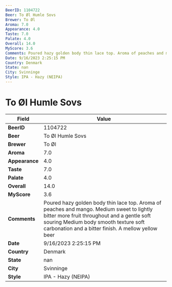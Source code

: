 ```yaml
---
BeerID: 1104722
Beer: To Øl Humle Sovs
Brewer: To Øl
Aroma: 7.0
Appearance: 4.0
Taste: 7.0
Palate: 4.0
Overall: 14.0
MyScore: 3.6
Comments: Poured hazy golden body thin lace top. Aroma of peaches and mango. Medium sweet to lightly bitter more fruit throughout and a gentle soft souring  Medium body smooth texture soft carbonation and a bitter finish. A mellow yellow beer
Date: 9/16/2023 2:25:15 PM
Country: Denmark
State: nan
City: Svinninge
Style: IPA - Hazy (NEIPA)
---
```


# To Øl Humle Sovs

| Field         | Value |
|---------------|-------|
| **BeerID** | 1104722 |
| **Beer** | To Øl Humle Sovs |
| **Brewer** | To Øl |
| **Aroma** | 7.0 |
| **Appearance** | 4.0 |
| **Taste** | 7.0 |
| **Palate** | 4.0 |
| **Overall** | 14.0 |
| **MyScore** | 3.6 |
| **Comments** | Poured hazy golden body thin lace top. Aroma of peaches and mango. Medium sweet to lightly bitter more fruit throughout and a gentle soft souring  Medium body smooth texture soft carbonation and a bitter finish. A mellow yellow beer |
| **Date** | 9/16/2023 2:25:15 PM |
| **Country** | Denmark |
| **State** | nan |
| **City** | Svinninge |
| **Style** | IPA - Hazy (NEIPA) |
